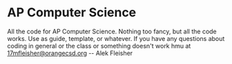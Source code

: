 AP Computer Science
===================

All the code for AP Computer Science. Nothing too fancy, but all the code works. Use as guide, template, or whatever. If you have any questions about coding in general or the class or something doesn't work hmu at 17mfleisher@orangecsd.org -- Alek Fleisher
